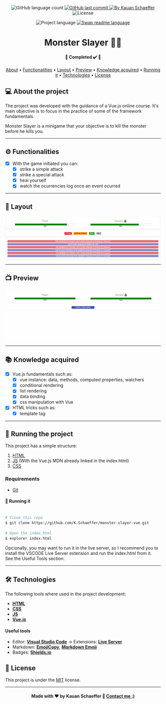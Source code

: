 <!-- Badges session -->
<p align="center">
  <img alt="GitHub language count" src="https://img.shields.io/github/languages/count/K-Schaeffer/monster-slayer-vue?color=%2304D361">
  
  <a href="https://github.com/K-Schaeffer/monster-slayer-vue/commits/master">
    <img alt="GitHub last commit" src="https://img.shields.io/github/last-commit/K-Schaeffer/monster-slayer-vue">
  </a>
  
  <a href="https://www.linkedin.com/in/k-schaeffer/">
    <img alt="By Kauan Schaeffer" src="https://img.shields.io/badge/Made%20by-Kauan%20Schaeffer-important">
  </a>
  
  <img alt="License" src="https://img.shields.io/badge/license-MIT-brightgreen">  
</p>

<p align="center">
    	<img alt="Project language" src="https://img.shields.io/badge/Project%20Lang-English 🇺🇸-informational">
	<a href="https://github.com/K-Schaeffer/NLW-2/blob/master/READMEen.md">
    		<img alt="Swap readme language" src="https://img.shields.io/badge/Portuguese%20ReadMe-Not yet-important">
  	</a>

	
</p>

<!--Banner session-->
<h1 align="center">
    Monster Slayer 🧟‍♂️
</h1>

<!--Status session-->
<h4 align="center"> 
	🚧 Completed ✔️ 🚧
</h4>

<!-- Index session-->
<p align="center">
 <a href="#-about-the-project">About</a> •
 <a href="#-functionalities">Functionalities</a> • 
 <a href="#-layout">Layout</a> • 
 <a href="#-preview">Preview</a> • 
 <a href="#-knowledge-acquired">Knowledge acquired</a> • 
 <a href="#-running-the-project">Running it</a> • 
 <a href="#-technologies">Technologies</a> • 
 <a href="#-license">License</a>
</p>

<!--About session-->
## 💻 About the project

The project was developed with the guidance of a Vue.js online course.
It's main objective is to focus in the practice of some of the framework fundamentals.

Monster Slayer is a minigame that your objective is to kill the monster before he kills you.

---

<!--Functionalities session-->
## ⚙️ Functionalities

- [x] With the game initiated you can:
  - [x] strike a simple attack
  - [x] strike a special attack
  - [x] heal yourself
  - [x] watch the ocurrencies log once an event ocurred
  
---

<!--Layout session-->
## 🎨 Layout

<p align="center" style="display: flex; align-items: flex-start; justify-content: center;">
  <img alt="Layout" title="Layout" src=".github/layout.png" width="800px">
</p>

---

<!--Preview session-->
## 📺 Preview

<p align="center">
<img alt="Preview" src=".github/preview.gif">
</p>

---

<!--Preview session-->
## 📚 Knowledge acquired

- [x] Vue.js fundamentals such as:
  - [x] vue instance: data, methods, computed properties, watchers
  - [x] conditional rendering
  - [X] list rendering 
  - [X] data binding 
  - [X] css manipulation with Vue 

- [x] HTML tricks such as:
  - [x] template tag

---

<!--Running session-->
## 🚀 Running the project

This project has a simple structure:
1. [HTML](/index.html) 
2. [JS](/app.js) (With the Vue.js MDN already linked in the index.html)
3. [CSS](/style.css) 

<!--💡Obs-->

### Requirements

* [Git](https://git-scm.com)

#### 🎲 Running it

```bash

# Clone this repo
$ git clone https://github.com/K-Schaeffer/monster-slayer-vue.git

# Open the index.html 
$ explorer index.html

```

Opcionally, you may want to run it in the live server, so I recommend you to install the VSCODE Live Server extension and run the index.html from it. <br>
See the Useful Tools section.

---

<!--Tecnologies session-->
## 🛠 Technologies

The following tools where used in the project development:

-   **[HTML](https://developer.mozilla.org/pt-BR/docs/Web/HTML)**
-   **[CSS](https://developer.mozilla.org/pt-BR/docs/Web/CSS)**
-   **[JS](https://developer.mozilla.org/pt-BR/docs/Web/JavaScript)**
-   **[Vue.js](https://vuejs.org)**

#### **Useful tools**

-   Editor:  **[Visual Studio Code](https://code.visualstudio.com/)**  → Extensions:  **[Live Server](https://marketplace.visualstudio.com/items?itemName=ritwickdey.LiveServer)**
-   Markdown:  **[EmojiCopy](https://www.emojicopy.com)**,  **[Markdown Emoji](https://gist.github.com/rxaviers/7360908)**
-   Badges:  **[Shields.io](https://shields.io)**



<!--License session-->
## 📝 License

This project is under the [MIT](./LICENSE) license.

---

<!--Bottom session-->
<h4 align=center>Made with ❤️ by Kauan Schaeffer 👋 <a href="https://www.linkedin.com/in/k-schaeffer/">Contact me :)</a></a></h4>
